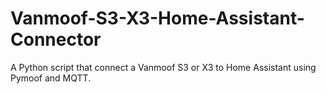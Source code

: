 # Vanmoof-S3-X3-Home-Assistant-Connector
A Python script that connect a Vanmoof S3 or X3 to Home Assistant using Pymoof and MQTT.
